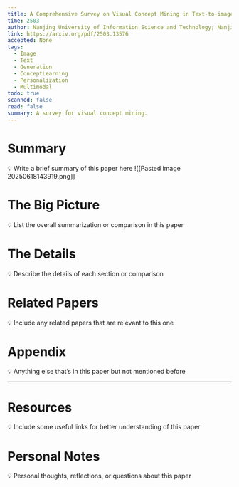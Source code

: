 ```yaml
---
title: A Comprehensive Survey on Visual Concept Mining in Text-to-image Diffusion Models
time: 2503
author: Nanjing University of Information Science and Technology; Nanjing University of Science and Technology
link: https://arxiv.org/pdf/2503.13576
accepted: None
tags:
  - Image
  - Text
  - Generation
  - ConceptLearning
  - Personalization
  - Multimodal
todo: true
scanned: false
read: false
summary: A survey for visual concept mining.
---
```

# Summary
💡 Write a brief summary of this paper here
![[Pasted image 20250618143919.png]]
# The Big Picture
💡 List the overall summarization or comparison in this paper

# The Details
💡 Describe the details of each section or comparison

# Related Papers
💡 Include any related papers that are relevant to this one

# Appendix
💡 Anything else that’s in this paper but not mentioned before

---
# Resources
💡 Include some useful links for better understanding of this paper

# Personal Notes
💡 Personal thoughts, reflections, or questions about this paper